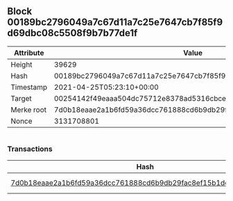 ## Block 00189bc2796049a7c67d11a7c25e7647cb7f85f9d69dbc08c5508f9b7b77de1f

Attribute | Value
--- | ---
Height | 39629
Hash | 00189bc2796049a7c67d11a7c25e7647cb7f85f9d69dbc08c5508f9b7b77de1f
Timestamp | 2021-04-25T05:23:10+00:00
Target | 00254142f49eaaa504dc75712e8378ad5316cbcead634704b3734b6271167cc4
Merke root | 7d0b18eaae2a1b6fd59a36dcc761888cd6b9db29fac8ef15b1dc6b292cdf95d7
Nonce | 3131708801

```

```

### Transactions

Hash | Amount
--- | ---
[7d0b18eaae2a1b6fd59a36dcc761888cd6b9db29fac8ef15b1dc6b292cdf95d7](7d0b18eaae2a1b6fd59a36dcc761888cd6b9db29fac8ef15b1dc6b292cdf95d7.md) | 10.00000000 SKEPTI 
